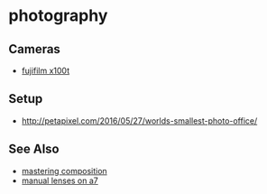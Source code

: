 # photography

## Cameras
- [fujifilm x100t](http://www.amazon.com/Fujifilm-X100T-Digital-Camera-Black/dp/B00NF6ZHNG/ref=sr_1_4?s=electronics&ie=UTF8&qid=1464186682&sr=1-4&keywords=fujifilm+x100t)

## Setup
- http://petapixel.com/2016/05/27/worlds-smallest-photo-office/

## See Also
- [mastering composition](http://petapixel.com/2016/03/16/mastering-composition-get-keepers/)
- [manual lenses on a7](http://phillipreeve.net/blog/manual-lenses-sony-a7)
